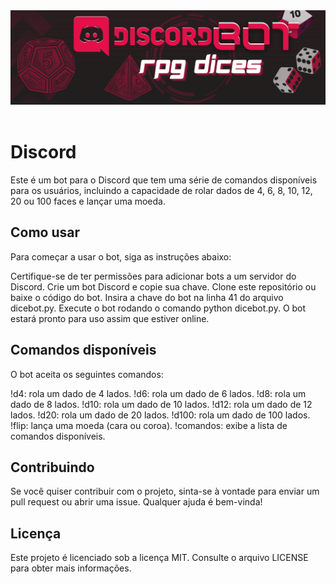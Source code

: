 <div align="center">
    <img src="src/images/Dicebot_discord.png" alt="">
</div>
<br>

# Discord
Este é um bot para o Discord que tem uma série de comandos disponíveis para os usuários, incluindo a capacidade de rolar dados de 4, 6, 8, 10, 12, 20 ou 100 faces e lançar uma moeda.
<br>

## Como usar
Para começar a usar o bot, siga as instruções abaixo:

Certifique-se de ter permissões para adicionar bots a um servidor do Discord.
Crie um bot Discord e copie sua chave.
Clone este repositório ou baixe o código do bot.
Insira a chave do bot na linha 41 do arquivo dicebot.py.
Execute o bot rodando o comando python dicebot.py.
O bot estará pronto para uso assim que estiver online.
<br>

## Comandos disponíveis
O bot aceita os seguintes comandos:
<br>

!d4: rola um dado de 4 lados.
!d6: rola um dado de 6 lados.
!d8: rola um dado de 8 lados.
!d10: rola um dado de 10 lados.
!d12: rola um dado de 12 lados.
!d20: rola um dado de 20 lados.
!d100: rola um dado de 100 lados.
!flip: lança uma moeda (cara ou coroa).
!comandos: exibe a lista de comandos disponíveis.
<br>


## Contribuindo
Se você quiser contribuir com o projeto, sinta-se à vontade para enviar um pull request ou abrir uma issue. Qualquer ajuda é bem-vinda!
<br>

## Licença
Este projeto é licenciado sob a licença MIT. Consulte o arquivo LICENSE para obter mais informações.
